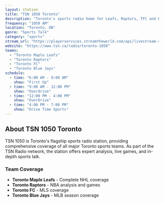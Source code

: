 ```yaml
---
layout: station
title: "TSN 1050 Toronto"
description: "Toronto's sports radio home for Leafs, Raptors, TFC and Blue Jays coverage"
frequency: "1050 AM"
location: "Toronto, ON"
genre: "Sports Talk"
category: "sports"
stream_url: "https://playerservices.streamtheworld.com/api/livestream-redirect/CHUMAM.mp3"
website: "https://www.tsn.ca/radio/toronto-1050"
teams:
  - "Toronto Maple Leafs"
  - "Toronto Raptors" 
  - "Toronto FC"
  - "Toronto Blue Jays"
schedule:
  - time: "6:00 AM - 9:00 AM"
    show: "First Up"
  - time: "9:00 AM - 12:00 PM"
    show: "Overdrive"
  - time: "12:00 PM - 4:00 PM"
    show: "OverDrive"
  - time: "4:00 PM - 7:00 PM"
    show: "Drive Time Sports"
---
```


## About TSN 1050 Toronto

TSN 1050 is Toronto's flagship sports radio station, providing comprehensive coverage of all major Toronto sports teams. As part of the TSN Radio network, the station offers expert analysis, live games, and in-depth sports talk.

### Team Coverage
- **Toronto Maple Leafs** - Complete NHL coverage
- **Toronto Raptors** - NBA analysis and games
- **Toronto FC** - MLS coverage
- **Toronto Blue Jays** - MLB season coverage
